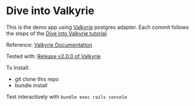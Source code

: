 # Dive into Valkyrie

This is the demo app using [Valkyrie](https://github.com/samvera/valkyrie) postgres adapter.  Each commit follows the steps of the [Dive into Valkyrie tutorial](https://github.com/samvera/valkyrie/wiki/Dive-into-Valkyrie/Introduction).

Reference: [Valkyrie Documentation](https://github.com/samvera/valkyrie/wiki)

Tested with: [Release v2.0.0 of Valkyrie](https://github.com/samvera/valkyrie/tree/v2.0.0)

To Install:
* git clone this repo
* bundle install

Test interactively with `bundle exec rails console`
